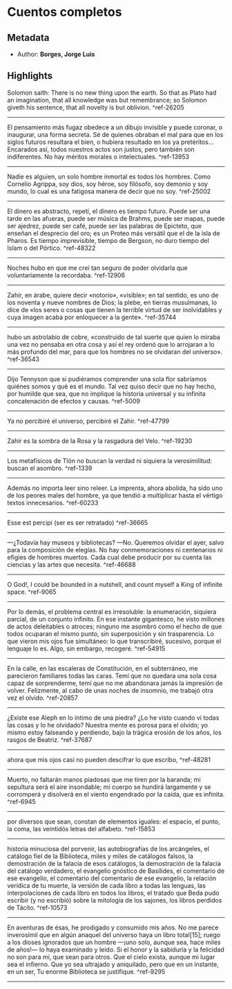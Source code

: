 
# Cuentos completos
## Metadata
* Author: **Borges, Jorge Luis**

## Highlights
Solomon saith: There is no new thing upon the earth. So that as Plato had an imagination, that all knowledge was but remembrance; so Solomon giveth his sentence, that all novelty is but oblivion.  ^ref-26205

---
El pensamiento más fugaz obedece a un dibujo invisible y puede coronar, o inaugurar, una forma secreta. Sé de quienes obraban el mal para que en los siglos futuros resultara el bien, o hubiera resultado en los ya pretéritos… Encarados así, todos nuestros actos son justos, pero también son indiferentes. No hay méritos morales o intelectuales.  ^ref-13953

---
Nadie es alguien, un solo hombre inmortal es todos los hombres. Como Cornelio Agrippa, soy dios, soy héroe, soy filósofo, soy demonio y soy mundo, lo cual es una fatigosa manera de decir que no soy.  ^ref-25002

---
El dinero es abstracto, repetí, el dinero es tiempo futuro. Puede ser una tarde en las afueras, puede ser música de Brahms, puede ser mapas, puede ser ajedrez, puede ser café, puede ser las palabras de Epicteto, que enseñan el desprecio del oro; es un Proteo más versátil que el de la isla de Pharos. Es tiempo imprevisible, tiempo de Bergson, no duro tiempo del Islam o del Pórtico.  ^ref-48322

---
Noches hubo en que me creí tan seguro de poder olvidarla que voluntariamente la recordaba.  ^ref-12906

---
Zahir, en árabe, quiere decir «notorio», «visible»; en tal sentido, es uno de los noventa y nueve nombres de Dios; la plebe, en tierras musulmanas, lo dice de «los seres o cosas que tienen la terrible virtud de ser inolvidables y cuya imagen acaba por enloquecer a la gente».  ^ref-35744

---
hubo un astrolabio de cobre, «construido de tal suerte que quien lo miraba una vez no pensaba en otra cosa y así el rey ordenó que lo arrojaran a lo más profundo del mar, para que los hombres no se olvidaran del universo».  ^ref-36543

---
Dijo Tennyson que si pudiéramos comprender una sola flor sabríamos quiénes somos y qué es el mundo. Tal vez quiso decir que no hay hecho, por humilde que sea, que no implique la historia universal y su infinita concatenación de efectos y causas.  ^ref-5009

---
Ya no percibiré el universo, percibiré el Zahir.  ^ref-47799

---
Zahir es la sombra de la Rosa y la rasgadura del Velo.  ^ref-19230

---
Los metafísicos de Tlön no buscan la verdad ni siquiera la verosimilitud: buscan el asombro.  ^ref-1339

---
Además no importa leer sino releer. La imprenta, ahora abolida, ha sido uno de los peores males del hombre, ya que tendió a multiplicar hasta el vértigo textos innecesarios.  ^ref-60233

---
Esse est percipi (ser es ser retratado)  ^ref-36665

---
—¿Todavía hay museos y bibliotecas? —No. Queremos olvidar el ayer, salvo para la composición de elegías. No hay conmemoraciones ni centenarios ni efigies de hombres muertos. Cada cual debe producir por su cuenta las ciencias y las artes que necesita.  ^ref-46688

---
O God!, I could be bounded in a nutshell, and count myself a King of infinite space.  ^ref-9065

---
Por lo demás, el problema central es irresoluble: la enumeración, siquiera parcial, de un conjunto infinito. En ese instante gigantesco, he visto millones de actos deleitables o atroces; ninguno me asombró como el hecho de que todos ocuparan el mismo punto, sin superposición y sin trasparencia. Lo que vieron mis ojos fue simultáneo: lo que transcribiré, sucesivo, porque el lenguaje lo es. Algo, sin embargo, recogeré.  ^ref-54915

---
En la calle, en las escaleras de Constitución, en el subterráneo, me parecieron familiares todas las caras. Temí que no quedara una sola cosa capaz de sorprenderme, temí que no me abandonara jamás la impresión de volver. Felizmente, al cabo de unas noches de insomnio, me trabajó otra vez el olvido.  ^ref-20857

---
¿Existe ese Aleph en lo íntimo de una piedra? ¿Lo he visto cuando vi todas las cosas y lo he olvidado? Nuestra mente es porosa para el olvido; yo mismo estoy falseando y perdiendo, bajo la trágica erosión de los años, los rasgos de Beatriz.  ^ref-37687

---
ahora que mis ojos casi no pueden descifrar lo que escribo,  ^ref-48281

---
Muerto, no faltarán manos piadosas que me tiren por la baranda; mi sepultura será el aire insondable; mi cuerpo se hundirá largamente y se corromperá y disolverá en el viento engendrado por la caída, que es infinita.  ^ref-6945

---
por diversos que sean, constan de elementos iguales: el espacio, el punto, la coma, las veintidós letras del alfabeto.  ^ref-15853

---
historia minuciosa del porvenir, las autobiografías de los arcángeles, el catálogo fiel de la Biblioteca, miles y miles de catálogos falsos, la demostración de la falacia de esos catálogos, la demostración de la falacia del catálogo verdadero, el evangelio gnóstico de Basílides, el comentario de ese evangelio, el comentario del comentario de ese evangelio, la relación verídica de tu muerte, la versión de cada libro a todas las lenguas, las interpolaciones de cada libro en todos los libros, el tratado que Beda pudo escribir (y no escribió) sobre la mitología de los sajones, los libros perdidos de Tácito.  ^ref-10573

---
En aventuras de ésas, he prodigado y consumido mis años. No me parece inverosímil que en algún anaquel del universo haya un libro total[15]; ruego a los dioses ignorados que un hombre —¡uno solo, aunque sea, hace miles de años!— lo haya examinado y leído. Si el honor y la sabiduría y la felicidad no son para mí, que sean para otros. Que el cielo exista, aunque mi lugar sea el infierno. Que yo sea ultrajado y aniquilado, pero que en un instante, en un ser, Tu enorme Biblioteca se justifique.  ^ref-9295

---
